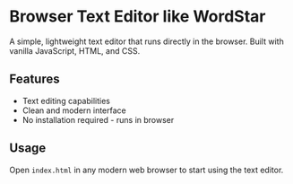 # Browser Text Editor like WordStar

A simple, lightweight text editor that runs directly in the browser. Built with vanilla JavaScript, HTML, and CSS.

## Features

- Text editing capabilities
- Clean and modern interface
- No installation required - runs in browser

## Usage

Open `index.html` in any modern web browser to start using the text editor.
